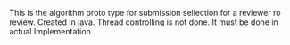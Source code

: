 This is the algorithm proto type for submission sellection for a reviewer ro review. Created in java. Thread controlling is not done. It must be done in actual Implementation.
